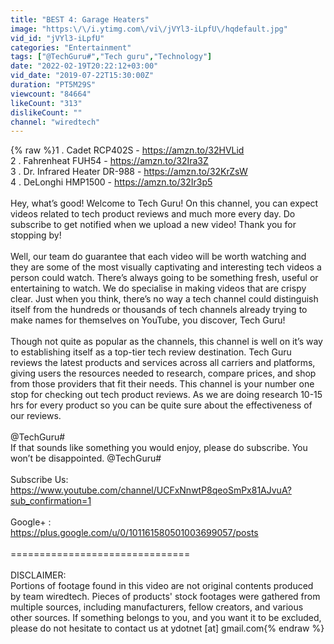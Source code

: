 ```yaml
---
title: "BEST 4: Garage Heaters"
image: "https:\/\/i.ytimg.com\/vi\/jVYl3-iLpfU\/hqdefault.jpg"
vid_id: "jVYl3-iLpfU"
categories: "Entertainment"
tags: ["@TechGuru#","Tech guru","Technology"]
date: "2022-02-19T20:22:12+03:00"
vid_date: "2019-07-22T15:30:00Z"
duration: "PT5M29S"
viewcount: "84664"
likeCount: "313"
dislikeCount: ""
channel: "wiredtech"
---
```

{% raw %}1 . Cadet RCP402S - <a rel="nofollow" target="blank" href="https://amzn.to/32HVLid">https://amzn.to/32HVLid</a><br />2 . Fahrenheat FUH54 - <a rel="nofollow" target="blank" href="https://amzn.to/32Ira3Z">https://amzn.to/32Ira3Z</a><br />3 . Dr. Infrared Heater DR-988 - <a rel="nofollow" target="blank" href="https://amzn.to/32KrZsW">https://amzn.to/32KrZsW</a><br />4 . DeLonghi HMP1500 - <a rel="nofollow" target="blank" href="https://amzn.to/32Ir3p5">https://amzn.to/32Ir3p5</a><br /><br />Hey, what’s good! Welcome to Tech Guru! On this channel, you can expect videos related to tech product reviews and much more every day. Do subscribe to get notified when we upload a new video! Thank you for stopping by!<br /><br />Well, our team do guarantee that each video will be worth watching and they are some of the most visually captivating and interesting tech videos a person could watch. There’s always going to be something fresh, useful or entertaining to watch. We do specialise in making videos that are crispy clear. Just when you think, there’s no way a tech channel could distinguish itself from the hundreds or thousands of tech channels already trying to make names for themselves on YouTube, you discover, Tech Guru!<br /><br />Though not quite as popular as the channels, this channel is well on it’s way to establishing itself as a top-tier tech review destination. Tech Guru reviews the latest products and services across all carriers and platforms, giving users the resources needed to research, compare prices, and shop from those providers that fit their needs. This channel is your number one stop for checking out tech product reviews. As we are doing research 10-15 hrs for every product so you can be quite sure about the effectiveness of our reviews. <br /><br />@TechGuru#<br />If that sounds like something you would enjoy, please do subscribe. You won’t be disappointed. @TechGuru#<br /><br />Subscribe Us: <br /><a rel="nofollow" target="blank" href="https://www.youtube.com/channel/UCFxNnwtP8qeoSmPx81AJvuA?sub_confirmation=1">https://www.youtube.com/channel/UCFxNnwtP8qeoSmPx81AJvuA?sub_confirmation=1</a><br /><br />Google+ : <br /><a rel="nofollow" target="blank" href="https://plus.google.com/u/0/101161580501003699057/posts">https://plus.google.com/u/0/101161580501003699057/posts</a><br /><br />===============================<br /><br />DISCLAIMER:<br />Portions of footage found in this video are not original contents produced by team wiredtech. Pieces of products' stock footages were gathered from multiple sources, including manufacturers, fellow creators, and various other sources. If something belongs to you, and you want it to be excluded, please do not hesitate to contact us at ydotnet [at] gmail.com{% endraw %}
